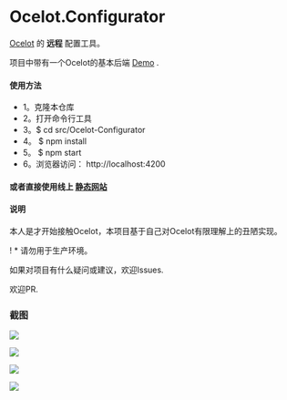 # Ocelot.Configurator
[Ocelot](https://github.com/ThreeMammals/Ocelot) 的 **远程** 配置工具。

项目中带有一个Ocelot的基本后端 [Demo](https://github.com/JustWei-OST/Ocelot.Configurator/tree/master/src/Ocelot.Demo) .

#### 使用方法

- 1。克隆本仓库
- 2。打开命令行工具
- 3。$ cd src/Ocelot-Configurator
- 4。 $ npm install
- 5。 $ npm start
- 6。浏览器访问： http://localhost:4200

#### 或者直接使用线上 [静态网站](https://justwei-ost.github.io/Ocelot.Configurator)

#### 说明
本人是才开始接触Ocelot，本项目基于自己对Ocelot有限理解上的丑陋实现。

! * 请勿用于生产环境。

如果对项目有什么疑问或建议，欢迎Issues.

欢迎PR.

### 截图
![](https://raw.githubusercontent.com/JustWei-OST/Ocelot.Configurator/master/screenshot/home.PNG)

![](https://raw.githubusercontent.com/JustWei-OST/Ocelot.Configurator/master/screenshot/configure.PNG)

![](https://raw.githubusercontent.com/JustWei-OST/Ocelot.Configurator/master/screenshot/add-server.PNG)

![](https://raw.githubusercontent.com/JustWei-OST/Ocelot.Configurator/master/screenshot/configure-editor.PNG)
